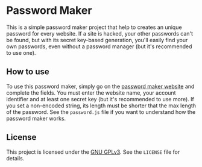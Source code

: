 # Password Maker

This is a simple password maker project that help to creates an unique password for every website. If a site is hacked, your other passwords can't be found, but with its secret key-based generation, you'll easily find your own passwords, even without a password manager (but it's recommended to use one).

## How to use

To use this password maker, simply go on the [password maker website](https://angel-karasu.github.io/PasswordMaker/) and complete the fields. You must enter the website name, your account identifier and at least one secret key (but it's recommended to use more). If you set a non-encoded string, its length must be shorter that the max length of the password. See the `password.js` file if you want to understand how the password maker works.

## License

This project is licensed under the [GNU GPLv3](https://choosealicense.com/licenses/gpl-3.0/). See the `LICENSE` file for details.
